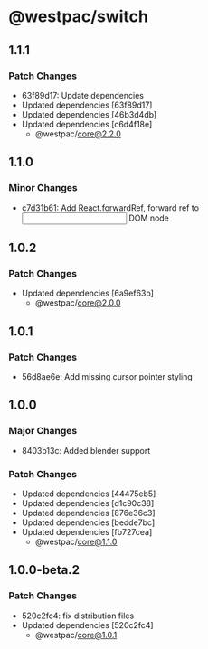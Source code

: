 # @westpac/switch

## 1.1.1

### Patch Changes

- 63f89d17: Update dependencies
- Updated dependencies [63f89d17]
- Updated dependencies [46b3d4db]
- Updated dependencies [c6d4f18e]
  - @westpac/core@2.2.0

## 1.1.0

### Minor Changes

- c7d31b61: Add React.forwardRef, forward ref to <input> DOM node

## 1.0.2

### Patch Changes

- Updated dependencies [6a9ef63b]
  - @westpac/core@2.0.0

## 1.0.1

### Patch Changes

- 56d8ae6e: Add missing cursor pointer styling

## 1.0.0

### Major Changes

- 8403b13c: Added blender support

### Patch Changes

- Updated dependencies [44475eb5]
- Updated dependencies [d1c90c38]
- Updated dependencies [876e36c3]
- Updated dependencies [bedde7bc]
- Updated dependencies [fb727cea]
  - @westpac/core@1.1.0

## 1.0.0-beta.2

### Patch Changes

- 520c2fc4: fix distribution files
- Updated dependencies [520c2fc4]
  - @westpac/core@1.0.1
